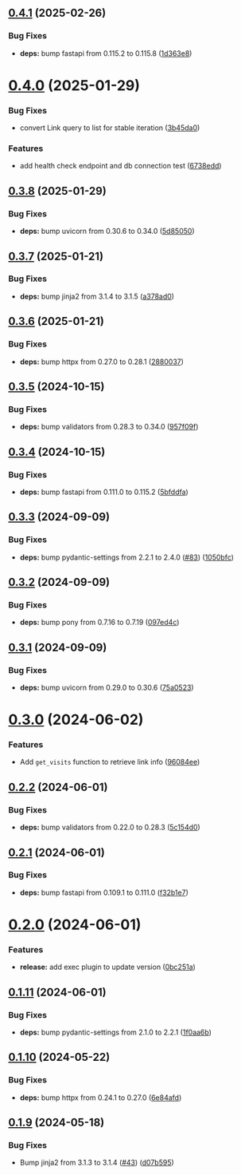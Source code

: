 ## [0.4.1](https://github.com/dorogoy/l1nkZip/compare/v0.4.0...v0.4.1) (2025-02-26)


### Bug Fixes

* **deps:** bump fastapi from 0.115.2 to 0.115.8 ([1d363e8](https://github.com/dorogoy/l1nkZip/commit/1d363e8036cda9283675cbfcb94583b33027d1bd))

# [0.4.0](https://github.com/dorogoy/l1nkZip/compare/v0.3.8...v0.4.0) (2025-01-29)


### Bug Fixes

* convert Link query to list for stable iteration ([3b45da0](https://github.com/dorogoy/l1nkZip/commit/3b45da064a4f3b18b06e585a89bf768528291649))


### Features

* add health check endpoint and db connection test ([6738edd](https://github.com/dorogoy/l1nkZip/commit/6738edd6c79a7501e606266641d89ba740710d89))

## [0.3.8](https://github.com/dorogoy/l1nkZip/compare/v0.3.7...v0.3.8) (2025-01-29)


### Bug Fixes

* **deps:** bump uvicorn from 0.30.6 to 0.34.0 ([5d85050](https://github.com/dorogoy/l1nkZip/commit/5d8505010b3b91d34a910aafee7256f812fb646e))

## [0.3.7](https://github.com/dorogoy/l1nkZip/compare/v0.3.6...v0.3.7) (2025-01-21)


### Bug Fixes

* **deps:** bump jinja2 from 3.1.4 to 3.1.5 ([a378ad0](https://github.com/dorogoy/l1nkZip/commit/a378ad07cfa45da51ff93ae37416c71e3e15179b))

## [0.3.6](https://github.com/dorogoy/l1nkZip/compare/v0.3.5...v0.3.6) (2025-01-21)


### Bug Fixes

* **deps:** bump httpx from 0.27.0 to 0.28.1 ([2880037](https://github.com/dorogoy/l1nkZip/commit/2880037083b5d9d16732a1ee0ae9af523885093b))

## [0.3.5](https://github.com/dorogoy/l1nkZip/compare/v0.3.4...v0.3.5) (2024-10-15)


### Bug Fixes

* **deps:** bump validators from 0.28.3 to 0.34.0 ([957f09f](https://github.com/dorogoy/l1nkZip/commit/957f09f18ec5ed9823aec5a2e7e96a6144c32fc0))

## [0.3.4](https://github.com/dorogoy/l1nkZip/compare/v0.3.3...v0.3.4) (2024-10-15)


### Bug Fixes

* **deps:** bump fastapi from 0.111.0 to 0.115.2 ([5bfddfa](https://github.com/dorogoy/l1nkZip/commit/5bfddfae934516a501a7f908e8f797e8ad46eb60))

## [0.3.3](https://github.com/dorogoy/l1nkZip/compare/v0.3.2...v0.3.3) (2024-09-09)


### Bug Fixes

* **deps:** bump pydantic-settings from 2.2.1 to 2.4.0 ([#83](https://github.com/dorogoy/l1nkZip/issues/83)) ([1050bfc](https://github.com/dorogoy/l1nkZip/commit/1050bfced2251e5fd96acd52c5a84d52257312a0))

## [0.3.2](https://github.com/dorogoy/l1nkZip/compare/v0.3.1...v0.3.2) (2024-09-09)


### Bug Fixes

* **deps:** bump pony from 0.7.16 to 0.7.19 ([097ed4c](https://github.com/dorogoy/l1nkZip/commit/097ed4c0d7ef25487a18b4e5e3f6aadc29e1bbe4))

## [0.3.1](https://github.com/dorogoy/l1nkZip/compare/v0.3.0...v0.3.1) (2024-09-09)


### Bug Fixes

* **deps:** bump uvicorn from 0.29.0 to 0.30.6 ([75a0523](https://github.com/dorogoy/l1nkZip/commit/75a05237de40a10d7e9dde9802d325b6c0c195bc))

# [0.3.0](https://github.com/dorogoy/l1nkZip/compare/v0.2.2...v0.3.0) (2024-06-02)


### Features

* Add `get_visits` function to retrieve link info ([96084ee](https://github.com/dorogoy/l1nkZip/commit/96084eed92aa69ba589615f432b7054f36097ca5))

## [0.2.2](https://github.com/dorogoy/l1nkZip/compare/v0.2.1...v0.2.2) (2024-06-01)


### Bug Fixes

* **deps:** bump validators from 0.22.0 to 0.28.3 ([5c154d0](https://github.com/dorogoy/l1nkZip/commit/5c154d01d4075dda0de0efa783929c802b25ceca))

## [0.2.1](https://github.com/dorogoy/l1nkZip/compare/v0.2.0...v0.2.1) (2024-06-01)


### Bug Fixes

* **deps:** bump fastapi from 0.109.1 to 0.111.0 ([f32b1e7](https://github.com/dorogoy/l1nkZip/commit/f32b1e79f64c2f1fd560002b94c5d3de8a223f55))

# [0.2.0](https://github.com/dorogoy/l1nkZip/compare/v0.1.11...v0.2.0) (2024-06-01)


### Features

* **release:** add exec plugin to update version ([0bc251a](https://github.com/dorogoy/l1nkZip/commit/0bc251ae938425b01eaa89c55cfd0be9c93f85db))

## [0.1.11](https://github.com/dorogoy/l1nkZip/compare/v0.1.10...v0.1.11) (2024-06-01)


### Bug Fixes

* **deps:** bump pydantic-settings from 2.1.0 to 2.2.1 ([1f0aa6b](https://github.com/dorogoy/l1nkZip/commit/1f0aa6bc001953dc5b6cd819e89b8e4903a45cdc))

## [0.1.10](https://github.com/dorogoy/l1nkZip/compare/v0.1.9...v0.1.10) (2024-05-22)


### Bug Fixes

* **deps:** bump httpx from 0.24.1 to 0.27.0 ([6e84afd](https://github.com/dorogoy/l1nkZip/commit/6e84afdfa6b8fb3abecce2647aa050454f0f41d9))

## [0.1.9](https://github.com/dorogoy/l1nkZip/compare/v0.1.8...v0.1.9) (2024-05-18)


### Bug Fixes

* Bump jinja2 from 3.1.3 to 3.1.4 ([#43](https://github.com/dorogoy/l1nkZip/issues/43)) ([d07b595](https://github.com/dorogoy/l1nkZip/commit/d07b5952a63c5eb6aff6a35202912178a2a96f6b))
